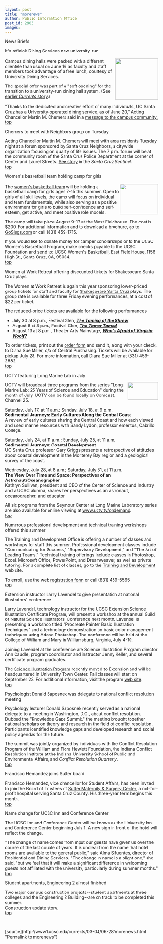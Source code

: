 ```yaml
---
layout: post
title: "morenews"
author: Public Information Office
post_id: 2903
images:
---
```


<p class="pagehead">
  News Briefs
</p>
<p>
  <span class="sectionhead"><a name="dining" id="dining"></a>It's official: Dining Services now university-run</span><br>
  <br>
  <img align="right" height="135" src="Http://currents.ucsc.edu/03-04/art/dining_logo.04-06-28.small.jpg" width="140" alt="">Campus dining halls were packed with a different clientele than usual on June 16 as faculty and staff members took advantage of a free lunch, courtesy of University Dining Services.
</p>
<p>
  The special offer was part of a "soft opening" for the transition to a university-run dining hall system. (See <a href="http://currents.ucsc.edu/03-04/06-14/dining.html">earlier <i>Currents</i> story</a>.)<br>
  <br>
  "Thanks to the dedicated and creative effort of many individuals, UC Santa Cruz has a University-operated dining service, as of June 20," Acting Chancellor Martin M. Chemers said in a <a href="http://messages.ucsc.edu/03-04/06-28.dining.html">message to the campus community.</a><br>
  <a href="#dining">top</a>
</p>
<p class="sectionhead">
  <a name="chemers" id="chemers"></a>Chemers to meet with Neighbors group on Tuesday<br>
</p>
<p>
  Acting Chancellor Martin M. Chemers will meet with area residents Tuesday night at a forum sponsored by Santa Cruz Neighbors, a citywide organization focusing on quality of life issues. The 7 p.m. forum will be at the community room of the Santa Cruz Police Department at the corner of Center and Laurel Streets. <a href="http://www.santacruzsentinel.com/archive/2004/June/26/local/stories/11local.htm">See story</a> in the <i>Santa Cruz Sentinel.</i><br>
  <a href="#dining">top</a><br>
</p>
<p>
  <span class="sectionhead"><a name="camp" id="camp"></a>Women's basketball team holding camp for girls</span><br>
  <br>
  <a href="http://www.goslugs.com"><img align="right" border="0" height="100" src="../art/sports_slug.jpg" width="125" alt=""></a>The <a href="http://www.goslugs.com/teams/basketball/women/wbb.html">women's basketball team</a> will be holding a basketball camp for girls ages 7-15 this summer. Open to girls of all skill levels, the camp will focus on individual and team fundamentals, while also serving as a positive environment for girls to build self-confidence and self-esteem, get active, and meet positive role models.<br>
</p>
<p>
  The camp will take place August 9-13 at the West Fieldhouse. The cost is $200. For additional information and to download a brochure, go to <a href="http://www.goslugs.com">GoSlugs.com</a> or call (831) 459-1715.<br>
</p>
<p>
  If you would like to donate money for camper scholarships or to the UCSC Women's Basketball Program, make checks payable to the UCSC Foundation and send to: UCSC Women's Basketball, East Field House, 1156 High St., Santa Cruz, CA, 95064.<br>
  <a href="#dining">top</a>
</p>
<p class="sectionhead">
  <a name="tickets" id="tickets"></a>Women at Work Retreat offering discounted tickets for Shakespeare Santa Cruz plays<br>
</p>
<p>
  The Women at Work Retreat is again this year sponsoring lower-priced group tickets for staff and faculty for <a href="http://www.shakespearesantacruz.org/">Shakespeare Santa Cruz</a> plays. The group rate is available for three Friday evening performances, at a cost of $22 per ticket.
</p>
<p>
  The reduced-price tickets are available for the following performances:
</p>
<ul>
  <li>July 30 at 8 p.m., Festival Glen, <i><b><i><a href="http://www.shakespearesantacruz.org/summer04/shrew.shtml">The Taming of the Shrew</a></i></b><br></i>
  </li>
  <li>August 6 at 8 p.m., Festival Glen, <i><b><i><a href="http://www.shakespearesantacruz.org/summer04/tamer.shtml">The Tamer Tamed</a></i></b><br></i>
  </li>
  <li>August 13 at 8 p.m., Theater Arts Mainstage, <i><b><a href="http://www.shakespearesantacruz.org/summer04/woolf.shtml">Who's Afraid of Virginia Woolf?</a></b></i>
  </li>
</ul>
<p>
  To order tickets, print out the <a href="ticket_form.html">order form</a> and send it, along with your check, to Diana Sue Miller, c/o of Central Purchasing. Tickets will be available for pickup July 28. For more information, call Diana Sue Miller at (831) 459-2882.<br>
  <a href="#dining">top</a>
</p>
<p>
  <span class="sectionhead"><a name="uctv" id="uctv"></a>UCTV featuring Long Marine Lab in July</span>
</p>
<p>
  <a href="http://www.uctv.tv/"><img align="right" border="0" height="58" src="../art/uctv_logo.100.jpg" width="100" alt=""></a>UCTV will broadcast three programs from the series "Long Marine Lab: 25 Years of Science and Education" during the month of July. UCTV can be found locally on Comcast, Channel 25.<br>
</p>
<p>
  Saturday, July 17, at 11 a.m.; Sunday, July 18, at 9 p.m.<br>
  <b>Sedimental Journeys: Early Cultures Along the Central Coast</b><br>
  A review of early cultures sharing the Central Coast and how each viewed and used marine resources with Sandy Lydon, professor emeritus, Cabrillo College.<br>
</p>
<p>
  Saturday, July 24, at 11 a.m.; Sunday, July 25, at 11 a.m.<br>
  <b>Sedimental Journeys: Coastal Development</b><br>
  UC Santa Cruz professor Gary Griggs presents a retrospective of attitudes about coastal development in the Monterey Bay region and a geological survey of the coast.<br>
</p>
<p>
  Wednesday, July 28, at 8 a.m.; Saturday, July 31, at 11 a.m.<br>
  <b>The View Over Time and Space: Perspectives of an Astronaut/Oceanographer</b><br>
  Kathryn Sullivan, president and CEO of the Center of Science and Industry and a UCSC alumna, shares her perspectives as an astronaut, oceanographer, and educator.<br>
</p>
<p>
  All six programs from the Seymour Center at Long Marine Laboratory series are also available for online viewing at <a href="http://www.uctv.tv/ondemand">www.uctv.tv/ondemand</a>.<br>
  <a href="#dining">top</a>
</p>
<p class="sectionhead">
  <a name="workshops" id="workshops"></a>Numerous professional development and technical training workshops offered this summer
</p>
<p>
  The Training and Development Office is offering a number of classes and workshops for staff this summer. Professional development classes include "Communicating for Success," "Supervisory Development," and "The Art of Leading Teams." Technical training offerings include classes in Photoshop, Excel, Microsoft Office, PowerPoint, and Dreamweaver, as well as private tutoring. For a complete list of classes, go to the <a href="http://www2.ucsc.edu/train-dev">Training and Development</a> web site.
</p>
<p>
  To enroll, use the web <a href="http://www2.ucsc.edu/train-dev/td/professional_dev/Signup_form.html">registration form</a> or call (831) 459-5565.<br>
  <a href="#dining">top</a>
</p>
<p class="sectionhead">
  <a name="lavendel" id="lavendel"></a>Extension instructor Larry Lavendel to give presentation at national illustrators' conference
</p>
<p>
  Larry Lavendel, technology instructor for the UCSC Extension Science Illustration Certificate Program, will present a workshop at the annual Guild of Natural Science Illustrators' Conference next month. Lavendel is presenting a workshop titled "Procreate Painter Basic Illustration Techniques" and a technology demonstration on basic color management techniques using Adobe Photoshop. The conference will be held at the College of William and Mary in Williamsburg, Virginia, July 4-10.
</p>
<p>
  Joining Lavendel at the conference are Science Illustration Program director Ann Caudle, program coordinator and instructor Jenny Keller, and several certificate program graduates.
</p>
<p>
  The <a href="http://www.ucsc-extension.edu/scienceillustration">Science Illustration Program</a> recently moved to Extension and will be headquartered in University Town Center. Fall classes will start on September 23. For additional information, visit the program <a href="http://www.ucsc-extension.edu/scienceillustration">web site</a>.<br>
  <a href="#dining">top</a>
</p>
<p class="sectionhead">
  <a name="saposnek" id="saposnek"></a>Psychologist Donald Saposnek was delegate to national conflict resolution meeting
</p>
<p>
  Psychology lecturer Donald Saposnek recently served as a national delegate to a meeting in Washington, D.C., about conflict resolution. Dubbed the "Knowledge Gaps Summit," the meeting brought together national scholars on theory and research in the field of conflict resolution. Participants identified knowledge gaps and developed research and social policy agendas for the future.<br>
</p>
<p>
  The summit was jointly organized by individuals with the Conflict Resolution Program of the William and Flora Hewlett Foundation, the Indiana Conflict Resolution Institute at the Indiana University School of Public and Environmental Affairs, and <i>Conflict Resolution Quarterly</i>.<br>
  <a href="#dining">top</a>
</p>
<p class="sectionhead">
  <a name="hernandez" id="hernandez"></a>Francisco Hernandez joins Sutter board
</p>
<p>
  Francisco Hernandez, vice chancellor for Student Affairs, has been invited to join the Board of Trustees of <a href="http://www.suttermatctr.org/">Sutter Maternity &amp; Surgery Center</a>, a not-for-profit hospital serving Santa Cruz County. His three-year term begins this month.<br>
  <a href="#dining">top</a>
</p>
<p class="sectionhead">
  <a name="name" id="name"></a>Name change for UCSC Inn and Conference Center
</p>
<p>
  The UCSC Inn and Conference Center will be knows as the University Inn and Conference Center beginning July 1. A new sign in front of the hotel will reflect the change.<br>
</p>
<p>
  "The change of name comes from input our guests have given us over the course of the last couple of years. It is unclear from the name that hotel rooms are available to the general public," said Alma Sifuentes, director of Residential and Dining Services. "The change in name is a slight one," she said, "but we feel that it will make a significant difference in welcoming guests not affiliated with the university, particularly during summer months."<br>
  <a href="#dining">top</a>
</p>
<p class="sectionhead">
  <a name="construction" id="construction"></a>Student apartments, Engineering 2 almost finished
</p>
<p>
  Two major campus construction projects--student apartments at three colleges and the Engineering 2 Building--are on track to be completed this summer.<br>
  <a href="http://www.ucsc.edu/about/construction/">Construction update story.</a><br>
  <a href="#camp">top</a>
</p>
<p>
  <br>
</p>
<p>

</p>
[source](http://www1.ucsc.edu/currents/03-04/06-28/morenews.html "Permalink to morenews")
